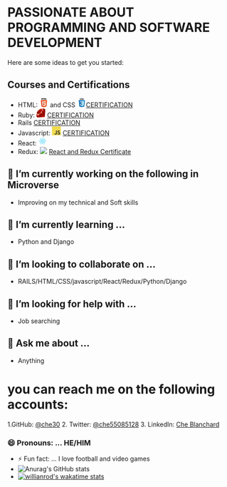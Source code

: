 
# PASSIONATE ABOUT PROGRAMMING AND SOFTWARE DEVELOPMENT


Here are some ideas to get you started:
## Courses and Certifications
* HTML: <a target="_blank" rel="noopener noreferrer" 
            href="https://raw.githubusercontent.com/github/explore/80688e429a7d4ef2fca1e82350fe8e3517d3494d/topics/html/html.png">
                <img height="20px" src="https://raw.githubusercontent.com/github/explore/80688e429a7d4ef2fca1e82350fe8e3517d3494d/topics/html/html.png" style="max-width: 100%;"/></a> and CSS <a target="_blank" rel="noopener noreferrer" href="https://raw.githubusercontent.com/github/explore/80688e429a7d4ef2fca1e82350fe8e3517d3494d/topics/css/css.png"><img height="20" src="https://raw.githubusercontent.com/github/explore/80688e429a7d4ef2fca1e82350fe8e3517d3494d/topics/css/css.png" style="max-width: 100%;"/></a>[CERTIFICATION](https://www.credential.net/84b72a09-1819-4088-8261-02bb7ff286a9#gs.xhz8qp)
* Ruby:  <a target="_blank" rel="noopener noreferrer" href="https://raw.githubusercontent.com/github/explore/80688e429a7d4ef2fca1e82350fe8e3517d3494d/topics/ruby/ruby.png"><img height="20" src="https://raw.githubusercontent.com/github/explore/80688e429a7d4ef2fca1e82350fe8e3517d3494d/topics/ruby/ruby.png" style="max-width: 100%;"/></a>  [CERTIFICATION](https://www.credential.net/2431f20f-b7ab-4419-b76f-685c8935e46f)
* Rails [CERTIFICATION](https://www.credential.net/bac75b86-8f9e-4b7f-90c0-98c271427aea)
* Javascript: <a target="_blank" rel="noopener noreferrer" href="https://raw.githubusercontent.com/github/explore/80688e429a7d4ef2fca1e82350fe8e3517d3494d/topics/javascript/javascript.png"><img height="20" src="https://raw.githubusercontent.com/github/explore/80688e429a7d4ef2fca1e82350fe8e3517d3494d/topics/javascript/javascript.png" style="max-width: 100%;"/></a>  [CERTIFICATION](https://www.credential.net/c1b85279-2f60-4c5a-a8ed-bffa879c5913)
* React: <a target="_blank" rel="noopener noreferrer" href="https://raw.githubusercontent.com/github/explore/80688e429a7d4ef2fca1e82350fe8e3517d3494d/topics/react/react.png"><img height="20" src="https://raw.githubusercontent.com/github/explore/80688e429a7d4ef2fca1e82350fe8e3517d3494d/topics/react/react.png" style="max-width: 100%;"/></a>
* Redux: <a target="_blank" rel="noopener noreferrer" href="https://raw.githubusercontent.com/reduxjs/redux/master/logo/logo.png"><img height="20" src="https://raw.githubusercontent.com/reduxjs/redux/master/logo/logo.png" style="max-width: 100%;"></a> [React and Redux Certificate](https://www.credential.net/7caf0825-faf4-40de-976f-96996c8230c5)

## 🔭 I’m currently working on the following in Microverse
* Improving on my technical and Soft skills
## 🌱 I’m currently learning ...
- Python and Django
## 👯 I’m looking to collaborate on ...
- RAILS/HTML/CSS/javascript/React/Redux/Python/Django
## 🤔 I’m looking for help with ... 
- Job searching
## 💬 Ask me about ...  
- Anything
# you can reach me on the following accounts:
1.GitHub: [@che30](https://github.com/che30)
2. Twitter: [@che55085128](https://twitter.com/che55085128 )
3. LinkedIn: [Che Blanchard](https://www.linkedin.com/in/che-nsoh-9455271b0/)


### 😄 Pronouns: ... HE/HIM
- ⚡ Fun fact: ...  I love football and video games
- ![Anurag's GitHub stats](https://github-readme-stats.vercel.app/api?username=che30&show_icons=true&theme=radical)
- [![willianrod's wakatime stats](https://github-readme-stats.vercel.app/api/wakatime?username=tse)](https://github.com/anuraghazra/github-readme-stats)
